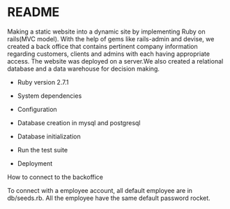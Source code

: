 # README

Making a static website into a dynamic site by implementing Ruby on rails(MVC model). With the help of gems like rails-admin and devise, we created a back office that contains pertinent company information regarding customers, clients and admins with each having appropriate access. The website was deployed on a server.We also created a relational database and a data warehouse for decision making.

* Ruby version 2.7.1 

* System dependencies

* Configuration

* Database creation in mysql and postgresql

* Database initialization

* Run the test suite

* Deployment 


How to connect to the backoffice

To connect with a employee account, all default employee are in db/seeds.rb. All the employee have the same default password rocket. 
